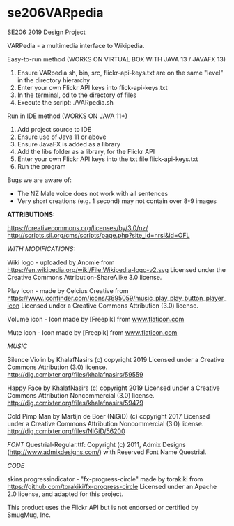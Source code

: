 # se206VARpedia
SE206 2019 Design Project

VARPedia - a multimedia interface to Wikipedia.

Easy-to-run method (WORKS ON VIRTUAL BOX WITH JAVA 13 / JAVAFX 13)

1. Ensure VARpedia.sh, bin, src, flickr-api-keys.txt are on the same "level" in the directory hierarchy
2. Enter your own Flickr API keys into flick-api-keys.txt
3. In the terminal, cd to the directory of files
4. Execute the script: ./VARpedia.sh

Run in IDE method (WORKS ON JAVA 11+)

1. Add project source to IDE
2. Ensure use of Java 11 or above
3. Ensure JavaFX is added as a library
4. Add the libs folder as a library, for the Flickr API
5. Enter your own Flickr API keys into the txt file flick-api-keys.txt
6. Run the program

Bugs we are aware of:

* The NZ Male voice does not work with all sentences
* Very short creations (e.g. 1 second) may not contain over 8-9 images

__ATTRIBUTIONS:__

https://creativecommons.org/licenses/by/3.0/nz/
http://scripts.sil.org/cms/scripts/page.php?site_id=nrsi&id=OFL

_WITH MODIFICATIONS:_

Wiki logo - uploaded by Anomie from https://en.wikipedia.org/wiki/File:Wikipedia-logo-v2.svg
Licensed under the Creative Commons Attribution-ShareAlike 3.0 license.

Play Icon - made by Celcius Creative from https://www.iconfinder.com/icons/3695059/music_play_play_button_player_icon Licensed under a Creative Commons Attribution (3.0) license.

Volume icon - Icon made by [Freepik] from www.flaticon.com

Mute icon - Icon made by [Freepik] from www.flaticon.com

_MUSIC_

Silence Violin by KhalafNasirs (c) copyright 2019 Licensed under a Creative Commons Attribution (3.0) license. http://dig.ccmixter.org/files/khalafnasirs/59559 

Happy Face by KhalafNasirs (c) copyright 2019 Licensed under a Creative Commons Attribution Noncommercial  (3.0) license. http://dig.ccmixter.org/files/khalafnasirs/59479 

Cold Pimp Man by Martijn de Boer (NiGiD) (c) copyright 2017 Licensed under a Creative Commons Attribution Noncommercial  (3.0) license. http://dig.ccmixter.org/files/NiGiD/56200 

_FONT_
Questrial-Regular.ttf: Copyright (c) 2011, Admix Designs (http://www.admixdesigns.com/) with Reserved Font Name Questrial.

_CODE_

skins.progressindicator - "fx-progress-circle" made by torakiki from https://github.com/torakiki/fx-progress-circle
Licensed under an Apache 2.0 license, and adapted for this project.

This product uses the Flickr API but is not endorsed or certified by SmugMug, Inc.